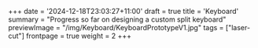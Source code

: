 +++
date = '2024-12-18T23:03:27+11:00'
draft = true
title = 'Keyboard'
summary = "Progress so far on designing a custom split keyboard"
previewImage = "/img/Keyboard/KeyboardPrototypeV1.jpg"
tags = ["laser-cut"]
frontpage = true
weight = 2
+++
